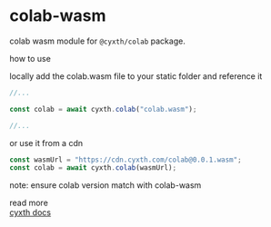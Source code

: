 # colab-wasm

colab wasm module for `@cyxth/colab` package.

how to use

locally add the colab.wasm file to your static folder and reference it

```js
//...

const colab = await cyxth.colab("colab.wasm");

//...
```

or use it from a cdn

```js
const wasmUrl = "https://cdn.cyxth.com/colab@0.0.1.wasm";
const colab = await cyxth.colab(wasmUrl);
```

note: ensure colab version match with colab-wasm

read more  
[cyxth docs](https://cyxth.com/docs)
